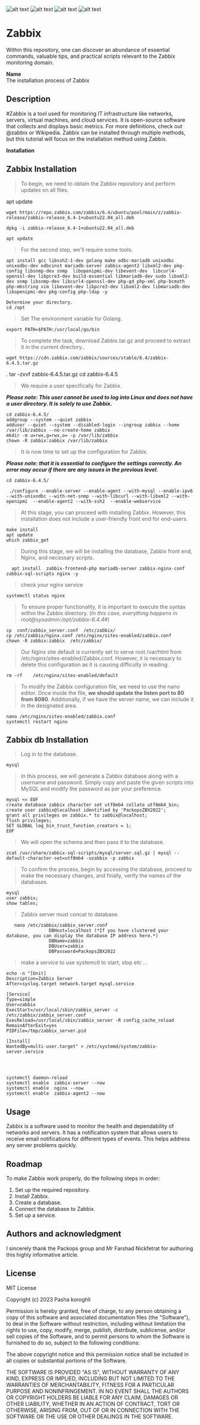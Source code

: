 ![ alt text ](https://img.shields.io/badge/Linkedln-PashaKoroghli-0A66C2?style=&logo=Linkedln)
![ alt text ](https://img.shields.io/badge/copyright-MIT-67C52A?style=&logo=)
![ alt text ](https://img.shields.io/badge/Zabbix-6.4.5-DA1F26?style=&logo=)
![ alt text ](https://img.shields.io/badge/Ubuntu-22.04.2-E95420?style=&logo=ubuntu)

# Zabbix
Within this repository, one can discover an abundance of essential commands, valuable tips, and practical scripts relevant to the Zabbix monitoring domain.


**Name**  
The installation process of Zabbix  
  


## **Description**

#Zabbix is a tool used for monitoring IT infrastructure like networks, servers, virtual machines, and cloud services. It is open-source software that collects and displays basic metrics. For more definitions, check out @zabbix or Wikipedia. Zabbix can be installed through multiple methods, but this tutorial will focus on the installation method using Zabbix.

  
**Installation**  

## Zabbix Installation

> To begin, we need to obtain the Zabbix repository and perform updates
> on all files.

apt update

    wget https://repo.zabbix.com/zabbix/6.4/ubuntu/pool/main/z/zabbix-release/zabbix-release_6.4-1+ubuntu22.04_all.deb

    dpkg -i zabbix-release_6.4-1+ubuntu22.04_all.deb

    apt update
    

> For the second step, we'll require some tools.

    apt install gcc libssh2-1-dev golang make odbc-mariadb unixodbc unixodbc-dev odbcinst mariadb-server zabbix-agent2 libxml2-dev pkg-config libsnmp-dev snmp  libopenipmi-dev libevent-dev  libcurl4-openssl-dev libpcre3-dev build-essential libmariadb-dev sudo libxml2-dev snmp libsnmp-dev libcurl4-openssl-dev php-gd php-xml php-bcmath php-mbstring vim libevent-dev libpcre3-dev libxml2-dev libmariadb-dev libopenipmi-dev pkg-config php-ldap -y

	Determine your directory.
    cd /opt
    

> Set The environment variable for Golang.

    export PATH=$PATH:/usr/local/go/bin
    

> To complete the task, download Zabbix.tar.gz and proceed to extract it
> in the current directory..

    wget https://cdn.zabbix.com/zabbix/sources/stable/6.4/zabbix-6.4.5.tar.gz
.
     tar -zxvf zabbix-6.4.5.tar.gz
cd zabbix-6.4.5
> We require a user specifically for Zabbix.

***Please note:* 
*This user cannot be used to log into Linux and does not have a user directory. It is solely to use Zabbix.***

    cd zabbix-6.4.5/
    addgroup --system --quiet zabbix 
    adduser --quiet --system --disabled-login --ingroup zabbix --home /var/lib/zabbix --no-create-home zabbix
    mkdir -m u=rwx,g=rwx,o= -p /var/lib/zabbix
    chown -R zabbix:zabbix /var/lib/zabbix
    

> It is now time to set up the configuration for Zabbix.

***Please note: 
that it is essential to configure the settings correctly. An error may occur if there are any issues in the previous level.***

    cd zabbix-6.4.5/
    
     ./configure --enable-server --enable-agent --with-mysql --enable-ipv6 --with-unixodbc --with-net-snmp --with-libcurl --with-libxml2 --with-openipmi  --enable-agent2 --with-ssh2  --enable-webservice
     

> At this stage, you can proceed with installing Zabbix. However, this
> installation does not include a user-friendly front end for end-users.

    make install
    apt update 
    which zabbix_get
	
> During this stage, we will be installing the database, Zabbix front
> end, Nginx, and necessary scripts.

 

      apt install  zabbix-frontend-php mariadb-server zabbix-nginx-conf zabbix-sql-scripts nginx -y
      

> check your nginx service

    systemctl status nginx 
    

> To ensure proper functionality, it is important to execute the syntax
> within the Zabbix directory. (*In this case, everything happens in
> root@sysadmin:/opt/zabbix-6.4.4#*)

    cp  conf/zabbix_server.conf  /etc/zabbix/
    cp /etc/zabbix/nginx.conf /etc/nginx/sites-enabled/zabbix.conf
    chown -R zabbix:zabbix  /etc/zabbix/
    

> Our Nginx site default is currently set to serve root /var/html from
> /etc/nginx/sites-enabled/Zabbix.conf. However, it is necessary to
> delete this configuration as it is causing difficulty in reading.

    rm -rf    /etc/nginx/sites-enabled/default
    

> To modify the Zabbix configuration file, we need to use the nano
> editor. Once inside the file, **we should update the listen port to 80
> from 8080**. Additionally, if we have the server name, we can include
> it in the designated area.

    nano /etc/nginx/sites-enabled/zabbix.conf
    systemctl restart nginx

## Zabbix db Installation

> Log in to the database.

    mysql
    

> In this process, we will generate a Zabbix database along with a
> username and password. Simply copy and paste the given scripts into
> MySQL and modify the password as per your preference.

    mysql << EOF  
    create database zabbix character set utf8mb4 collate utf8mb4_bin;
    create user zabbix@localhost identified by 'PackopsZBX2022';
    grant all privileges on zabbix.* to zabbix@localhost;
    flush privileges;
    SET GLOBAL log_bin_trust_function_creators = 1;
    EOF

> We will open the schema and then pass it to the database.

    zcat /usr/share/zabbix-sql-scripts/mysql/server.sql.gz | mysql --default-character-set=utf8mb4 -uzabbix -p zabbix 
     

> To confirm the process, begin by accessing the database, proceed to
> make the necessary changes, and finally, verify the names of the
> databases.

    mysql
    user zabbix;
    show tables;
    

> Zabbix server must concat to database.

 

       nano /etc/zabbix/zabbix_server.conf
    			    DBHost=localhost (*If you have clustered your database, you can display the database IP address here.*)
    			    DBName=zabbix
    			    DBUser=zabbix
    				DBPassword=PackopsZBX2022
				

> make a service to use systemctl to start, stop etc ...

    echo -n "[Unit]
    Description=Zabbix Server
    After=syslog.target network.target mysql.service

    [Service]
    Type=simple
    User=zabbix
    ExecStart=/usr/local/sbin/zabbix_server -c /etc/zabbix/zabbix_server.conf
    ExecReload=/usr/local/sbin/zabbix_server -R config_cache_reload
    RemainAfterExit=yes
    PIDFile=/tmp/zabbix_server.pid
    
    [Install]
    WantedBy=multi-user.target" > /etc/systemd/system/zabbix-server.service




    systemctl daemon-reload
    systemctl enable  zabbix-server --now 
    systemctl enable  nginx --now 
    systemctl enable  zabbix-agent2 --now 

## Usage

Zabbix is a software used to monitor the health and dependability of networks and servers. It has a notification system that allows users to receive email notifications for different types of events. This helps address any server problems quickly.
  
  

## Roadmap

To make Zabbix work properly, do the following steps in order:
1.  Set up the required repository.
2.  Install Zabbix.
3.  Create a database.
4.  Connect the database to Zabbix.
5.  Set up a service.
  
## Authors and acknowledgment  
I sincerely thank the Packops group and Mr Farshad Nickfetrat for authoring this highly informative article.
  
## License  
MIT License

Copyright (c) 2023 Pasha koroghli

Permission is hereby granted, free of charge, to any person obtaining a copy
of this software and associated documentation files (the "Software"), to deal
in the Software without restriction, including without limitation the rights
to use, copy, modify, merge, publish, distribute, sublicense, and/or sell
copies of the Software, and to permit persons to whom the Software is
furnished to do so, subject to the following conditions:

The above copyright notice and this permission notice shall be included in all
copies or substantial portions of the Software.

THE SOFTWARE IS PROVIDED "AS IS", WITHOUT WARRANTY OF ANY KIND, EXPRESS OR
IMPLIED, INCLUDING BUT NOT LIMITED TO THE WARRANTIES OF MERCHANTABILITY,
FITNESS FOR A PARTICULAR PURPOSE AND NONINFRINGEMENT. IN NO EVENT SHALL THE
AUTHORS OR COPYRIGHT HOLDERS BE LIABLE FOR ANY CLAIM, DAMAGES OR OTHER
LIABILITY, WHETHER IN AN ACTION OF CONTRACT, TORT OR OTHERWISE, ARISING FROM,
OUT OF OR IN CONNECTION WITH THE SOFTWARE OR THE USE OR OTHER DEALINGS IN THE
SOFTWARE.
  













